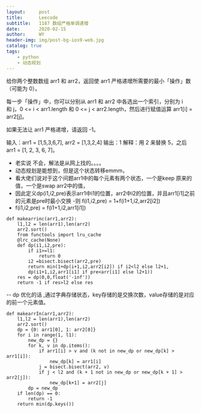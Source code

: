 ```yaml
---
layout:     post
title:      Leecode
subtitle:   1187 数组严格单调递增
date:       2020-02-15
author:     WY
header-img: img/post-bg-ios9-web.jpg
catalog: true
tags:
    - python
    - 动态规划
---
```

给你两个整数数组 arr1 和 arr2，返回使 arr1 严格递增所需要的最小「操作」数（可能为 0）。

每一步「操作」中，你可以分别从 arr1 和 arr2 中各选出一个索引，分别为 i 和 j，0 <= i < arr1.length 和 0 <= j < arr2.length，然后进行赋值运算 arr1[i] = arr2[j]。

如果无法让 arr1 严格递增，请返回 -1。

输入：arr1 = [1,5,3,6,7], arr2 = [1,3,2,4]
输出：1
解释：用 2 来替换 5，之后 arr1 = [1, 2, 3, 6, 7]。

- 老实说 不会，解法是从网上找的。。。。
- 动态规划是能想到，但是这个状态转移emmm，
- 看大佬们说对于这个问题arr1中的每个元素有两个状态，一个是keep 原来的值，一个是swap arr2中的值，
- 因此定义dp(i1,i2,pre)表示arr1中i1的位置，arr2中i2的位置，并且arr1[i1]之前的元素是pre时最小交换
-则 f(i1,i2,pre) = 1+f(i1+1,i2,arr2[i2])
- f(i1,i2,pre) = f(i1+1,i2,arr1[i1])


```
def makearrinc(arr1,arr2):
    l1,l2 = len(arr1),len(arr2)
    arr2.sort()
    from functools import lru_cache
    @lrc_cache(None)
    def dp(i1,i2,pre):
        if i1>=l1:
            return 0 
        i2 =bisect.bisect(arr2,pre)
        return min(1+dp(i+1,i2,arr2[i2]) if i2<l2 else l2+1,
        dp(i1+1,i2,arr1[i1] if pre<arr[i1] else l2+1))
    res = dp(0,0,float('-inf'))
    return -1 if res>l2 else res

```

-- dp 优化的话 ,通过字典存储状态，key存储的是交换次数，value存储的是对应的前一个元素值。

```
def makearrIn(arr1,arr2):
    l1,l2 = len(arr1),len(arr2)
    arr2.sort()
    dp = {0: arr1[0], 1: arr2[0]}
    for i in range(1, l1):
        new_dp = {}
        for k, v in dp.items():
            if arr1[i] > v and (k not in new_dp or new_dp[k] > arr1[i]):
                new_dp[k] = arr1[i]
            j = bisect.bisect(arr2, v)
            if j < l2 and (k + 1 not in new_dp or new_dp[k + 1] > arr2[j]):
                new_dp[k+1] = arr2[j]
        dp = new_dp
    if len(dp) == 0:
        return -1
    return min(dp.keys())

```